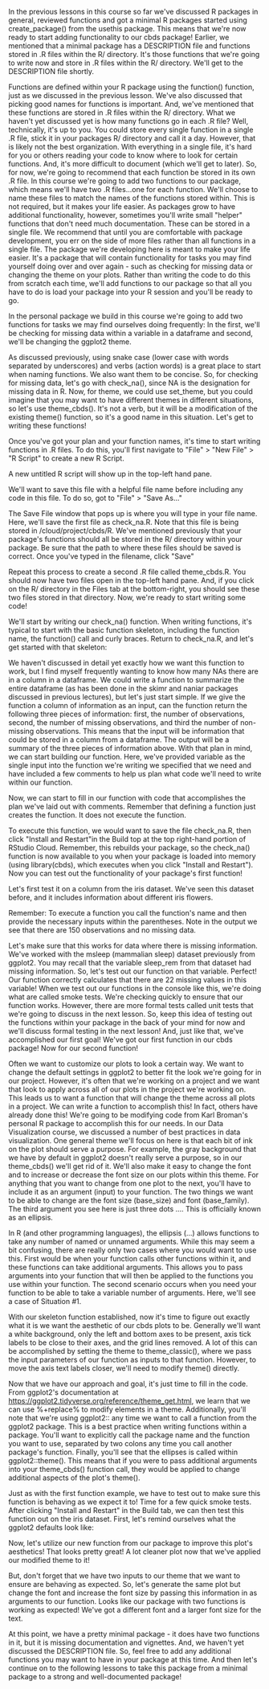 In the previous lessons in this course so far we've discussed R packages in general, reviewed functions and got a minimal R packages started using create_package() from the usethis package. This means that we're now ready to start adding functionality to our cbds package! Earlier, we mentioned that a minimal package has a DESCRIPTION file and functions stored in .R files within the R/ directory. It's those functions that we're going to write now and store in .R files within the R/ directory. We'll get to the DESCRIPTION file shortly.

Functions are defined within your R package using the function() function, just as we discussed in the previous lesson. We've also discussed that picking good names for functions is important. And, we've mentioned that these functions are stored in .R files within the R/ directory. What we haven't yet discussed yet is how many functions go in each .R file? Well, technically, it's up to you. You could store every single function in a single .R file, stick it in your packages R/ directory and call it a day. However, that is likely not the best organization. With everything in a single file, it's hard for you or others reading your code to know where to look for certain functions. And, it's more difficult to document (which we'll get to later). So, for now, we're going to recommend that each function be stored in its own .R file. In this course we're going to add two functions to our package, which means we'll have two .R files...one for each function. We'll choose to name these files to match the names of the functions stored within. This is not required, but it makes your life easier. As packages grow to have additional functionality, however, sometimes you'll write small "helper" functions that don't need much documentation.  These can be stored in a single file. We recommend that until you are comfortable with package development, you err on the side of more files rather than all functions in a single file. The package we're developing here is meant to make your life easier. It's a package that will contain functionality for tasks you may find yourself doing over and over again - such as checking for missing data or changing the theme on your plots. Rather than writing the code to do this from scratch each time, we'll add functions to our package so that all you have to do is load your package into your R session and you'll be ready to go.

In the personal package we build in this course we're going to add two functions for tasks we may find ourselves doing frequently: In the first, we'll be checking for missing data within a variable in a dataframe and second, we'll be changing the ggplot2 theme.

As discussed previously, using snake case (lower case with words separated by underscores) and verbs (action words) is a great place to start when naming functions. We also want them to be concise. So, for checking for missing data, let's go with check_na(), since NA is the designation for missing data in R. Now, for theme, we could use set_theme, but you could imagine that you may want to have different themes in different situations, so let's use theme_cbds(). It's not a verb, but it will be a modification of the existing theme() function, so it's a good name in this situation. Let's get to writing these functions!
 
Once you've got your plan and your function names, it's time to start writing functions in .R files. To do this, you'll first navigate to "File" > "New File" > "R Script" to create a new R Script.

A new untitled R script will show up in the top-left hand pane.

We'll want to save this file with a helpful file name before including any code in this file. To do so, got to "File" > "Save As..."

The Save File window that pops up is where you will type in your file name. Here, we'll save the first file as check_na.R. Note that this file is being stored in /cloud/project/cbds/R. We've mentioned previously that your package's functions should all be stored in the R/ directory within your package. Be sure that the path to where these files should be saved is correct. Once you've typed in the filename, click "Save"

Repeat this process to create a second .R file called theme_cbds.R. You should now have two files open in the top-left hand pane. And, if you click on the R/ directory in the Files tab at the bottom-right, you should see these two files stored in that directory. Now, we're ready to start writing some code!

We'll start by writing our check_na() function. When writing functions, it's typical to start with the basic function skeleton, including the function name, the function() call and curly braces. Return to check_na.R, and let's get started with that skeleton:

We haven't discussed in detail yet exactly how we want this function to work, but I find myself frequently wanting to know how many NAs there are in a column in a dataframe. We could write a function to summarize the entire dataframe (as has been done in the skimr and naniar packages discussed in previous lectures), but let's just start simple. If we give the function a column of information as an input, can the function return the following three pieces of information: first, the number of observations, second, the number of missing observations, and third the number of non-missing observations. This means that the input will be information that could be stored in a column from a dataframe. The output will be a summary of the three pieces of information above. With that plan in mind, we can start building our function. Here, we've provided variable as the single input into the function we're writing we specified that we need and have included a few comments to help us plan what code we'll need to write within our function.

Now, we can start to fill in our function with code that accomplishes the plan we've laid out with comments. Remember that defining a function just creates the function. It does not execute the function. 

To execute this function, we would want to save the file check_na.R, then click "Install and Restart"in the Build top at the top right-hand portion of RStudio Cloud. Remember, this rebuilds your package, so the check_na() function is now available to you when your package is loaded into memory (using library(cbds), which executes when you click "Install and Restart"). Now you can test out the functionality of your package's first function! 

Let's first test it on a column from the iris dataset. We've seen this dataset before, and it includes information about different iris flowers. 

Remember: To execute a function you call the function's name and then provide the necessary inputs within the parentheses. Note in the output we see that there are 150 observations and no missing data.

Let's make sure that this works for data where there is missing information. We've worked with the msleep (mammalian sleep) dataset previously from ggplot2. You may recall that the variable sleep_rem from that dataset had missing information. So, let's test out our function on that variable. Perfect! Our function correctly calculates that there are 22 missing values in this variable! When we test out our functions in the console like this, we're doing what are called smoke tests. We're checking quickly to ensure that our function works. However, there are more formal tests called unit tests that we're going to discuss in the next lesson. So, keep this idea of testing out the functions within your package in the back of your mind for now and we'll discuss formal testing in the next lesson! And, just like that, we've accomplished our first goal! We've got our first function in our cbds package! Now for our second function!

Often we want to customize our plots to look a certain way. We want to change the default settings in ggplot2 to better fit the look we're going for in our project. However, it's often that we're working on a project and we want that look to apply across all of our plots in the project we're working on. This leads us to want a function that will change the theme across all plots in a project. We can write a function to accomplish this! In fact, others have already done this! We're going to be modifying code from Karl Broman's personal R package to accomplish this for our needs. In our Data Visualization course, we discussed a number of best practices in data visualization. One general theme we'll focus on here is that each bit of ink on the plot should serve a purpose. For example, the gray background that we have by default in ggplot2 doesn't really serve a purpose, so in our theme_cbds() we'll get rid of it. We'll also make it easy to change the font and to increase or decrease the font size on our plots within this theme. For anything that you want to change from one plot to the next, you'll have to include it as an argument (input) to your function. The two things we want to be able to change are the font size (base_size) and font (base_family). The third argument you see here is just three dots .... This is officially known as an ellipsis.

In R (and other programming languages), the ellipsis (...) allows functions to take any number of named or unnamed arguments. While this may seem a bit confusing, there are really only two cases where you would want to use this. First would be when your function calls other functions within it, and these functions can take additional arguments. This allows you to pass arguments into your function that will then be applied to the functions you use within your function. The second scenario occurs when you need your function to be able to take a variable number of arguments. Here, we'll see a case of Situation #1. 

With our skeleton function established, now it's time to figure out exactly what it is we want the aesthetic of our cbds plots to be. Generally we'll want a white background, only the left and bottom axes to be present, axis tick labels to be close to their axes, and the grid lines removed. A lot of this can be accomplished by setting the theme to theme_classic(), where we pass the input parameters of our function as inputs to that function. However, to move the axis text labels closer, we'll need to modify theme() directly.

Now that we have our approach and goal, it's just time to fill in the code. From ggplot2's documentation at https://ggplot2.tidyverse.org/reference/theme_get.html, we learn that we can use %+replace% to modify elements in a theme. Additionally, you'll note that we're using ggplot2:: any time we want to call a function from the ggplot2 package. This is a best practice when writing functions within a package. You'll want to explicitly call the package name and the function you want to use, separated by two colons  any time you call another package's function. Finally, you'll see that the ellipses is called within ggplot2::theme(). This means that if you were to pass additional arguments into your theme_cbds() function call, they would be applied to change additional aspects of the plot's theme(). 

Just as with the first function example, we have to test out to make sure this function is behaving as we expect it to! Time for a few quick smoke tests. After clicking "Install and Restart" in the Build tab, we can then test this function out on the iris dataset. First, let's remind ourselves what the ggplot2 defaults look like: 

Now, let's utilize our new function from our package to improve this plot's aesthetics! That looks pretty great! A lot cleaner plot now that we've applied our modified theme to it!

But, don't forget that we have two inputs to our theme that we want to ensure are behaving as expected. So, let's generate the same plot but change the font and increase the font size by passing this information in as arguments to our function. Looks like our package with two functions is working as expected! We've got a different font and a larger font size for the text.

At this point, we have a pretty minimal package - it does have two functions in it, but it is missing documentation and vignettes. And, we haven't yet discussed the DESCRIPTION file. So, feel free to add any additional functions you may want to have in your package at this time. And then let's continue on to the following lessons to take this package from a minimal package to a strong and well-documented package!

